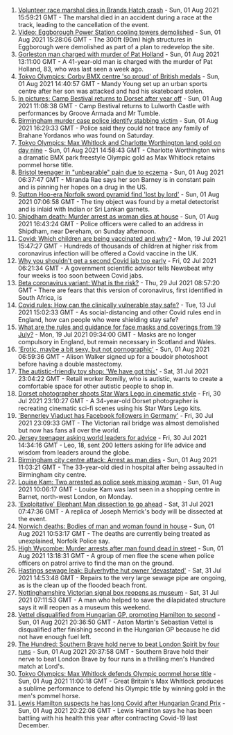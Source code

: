 1. [Volunteer race marshal dies in Brands Hatch crash](https://www.bbc.co.uk/news/uk-england-kent-58043285) - Sun, 01 Aug 2021 15:59:21 GMT - The marshal died in an accident during a race at the track, leading to the cancellation of the event.
2. [Video: Eggborough Power Station cooling towers demolished](https://www.bbc.co.uk/news/uk-england-york-north-yorkshire-58050113) - Sun, 01 Aug 2021 15:28:06 GMT - The 300ft (90m) high structures in Eggborough were demolished as part of a plan to redevelop the site.
3. [Gorleston man charged with murder of Pat Holland](https://www.bbc.co.uk/news/uk-england-norfolk-58048959) - Sun, 01 Aug 2021 13:11:00 GMT - A 41-year-old man is charged with the murder of Pat Holland, 83, who was last seen a week ago.
4. [Tokyo Olympics: Corby BMX centre 'so proud' of British medals](https://www.bbc.co.uk/news/uk-england-northamptonshire-58047338) - Sun, 01 Aug 2021 14:40:57 GMT - Mandy Young set up an urban sports centre after her son was attacked and had his skateboard stolen.
5. [In pictures: Camp Bestival returns to Dorset after year off](https://www.bbc.co.uk/news/uk-england-dorset-58039824) - Sun, 01 Aug 2021 11:08:38 GMT - Camp Bestival returns to Lulworth Castle with performances by Groove Armada and Mr Tumble.
6. [Birmingham murder case police identify stabbing victim](https://www.bbc.co.uk/news/uk-england-birmingham-58047661) - Sun, 01 Aug 2021 16:29:33 GMT - Police said they could not trace any family of Brahane Yordanos who was found on Saturday.
7. [Tokyo Olympics: Max Whitlock and Charlotte Worthington land gold on day nine](https://www.bbc.co.uk/sport/olympics/58045115) - Sun, 01 Aug 2021 14:58:43 GMT - Charlotte Worthington wins a dramatic BMX park freestyle Olympic gold as Max Whitlock retains pommel horse title.
8. [Bristol teenager in "unbearable" pain due to eczema](https://www.bbc.co.uk/news/uk-england-bristol-57942006) - Sun, 01 Aug 2021 06:37:47 GMT - Miranda Rae says her son Barney is in constant pain and is pinning her hopes on a drug in the US.
9. [Sutton Hoo-era Norfolk sword pyramid find 'lost by lord'](https://www.bbc.co.uk/news/uk-england-norfolk-57999456) - Sun, 01 Aug 2021 07:06:58 GMT - The tiny object was found by a metal detectorist and is inlaid with Indian or Sri Lankan garnets.
10. [Shipdham death: Murder arrest as woman dies at house](https://www.bbc.co.uk/news/uk-england-norfolk-58050447) - Sun, 01 Aug 2021 16:43:24 GMT - Police officers were called to an address in Shipdham, near Dereham, on Sunday afternoon.
11. [Covid: Which children are being vaccinated and why?](https://www.bbc.co.uk/news/health-57888429) - Mon, 19 Jul 2021 15:47:27 GMT - Hundreds of thousands of children at higher risk from coronavirus infection will be offered a Covid vaccine in the UK.
12. [Why you shouldn't get a second Covid jab too early](https://www.bbc.co.uk/news/newsbeat-57682233) - Fri, 02 Jul 2021 06:21:34 GMT - A government scientific advisor tells Newsbeat why four weeks is too soon between Covid jabs.
13. [Beta coronavirus variant: What is the risk?](https://www.bbc.co.uk/news/health-55534727) - Thu, 29 Jul 2021 08:57:20 GMT - There are fears that this version of coronavirus, first identified in South Africa, is
14. [Covid rules: How can the clinically vulnerable stay safe?](https://www.bbc.co.uk/news/health-51997151) - Tue, 13 Jul 2021 15:02:33 GMT - As social-distancing and other Covid rules end in England, how can people who were shielding stay safe?
15. [What are the rules and guidance for face masks and coverings from 19 July?](https://www.bbc.co.uk/news/health-51205344) - Mon, 19 Jul 2021 09:34:00 GMT - Masks are no longer compulsory in England, but remain necessary in Scotland and Wales.
16. ['Erotic, maybe a bit sexy, but not pornographic'](https://www.bbc.co.uk/news/uk-england-derbyshire-57893530) - Sun, 01 Aug 2021 06:59:36 GMT - Alison Walker signed up for a boudoir photoshoot before having a double mastectomy.
17. [The autistic-friendly toy shop: 'We have got this'](https://www.bbc.co.uk/news/uk-england-58026672) - Sat, 31 Jul 2021 23:04:22 GMT - Retail worker Romilly, who is autistic, wants to create a comfortable space for other autistic people to shop in.
18. [Dorset photographer shoots Star Wars Lego in cinematic style](https://www.bbc.co.uk/news/uk-england-dorset-58015659) - Fri, 30 Jul 2021 23:10:27 GMT - A 34-year-old Dorset photographer is recreating cinematic sci-fi scenes using his Star Wars Lego kits.
19. ['Bennerley Viaduct has Facebook followers in Germany'](https://www.bbc.co.uk/news/uk-england-derbyshire-57399727) - Fri, 30 Jul 2021 23:09:33 GMT - The Victorian rail bridge was almost demolished but now has fans all over the world.
20. [Jersey teenager asking world leaders for advice](https://www.bbc.co.uk/news/world-europe-jersey-58031202) - Fri, 30 Jul 2021 14:34:16 GMT - Leo, 18, sent 200 letters asking for life advice and wisdom from leaders around the globe.
21. [Birmingham city centre attack: Arrest as man dies](https://www.bbc.co.uk/news/uk-england-birmingham-58042704) - Sun, 01 Aug 2021 11:03:21 GMT - The 33-year-old died in hospital after being assaulted in Birmingham city centre.
22. [Louise Kam: Two arrested as police seek missing woman](https://www.bbc.co.uk/news/uk-england-london-58042862) - Sun, 01 Aug 2021 10:06:17 GMT - Louise Kam was last seen in a shopping centre in Barnet, north-west London, on Monday.
23. ['Exploitative' Elephant Man dissection to go ahead](https://www.bbc.co.uk/news/uk-england-leicestershire-57901188) - Sat, 31 Jul 2021 07:47:36 GMT - A replica of Joseph Merrick's body will be dissected at the event.
24. [Norwich deaths: Bodies of man and woman found in house](https://www.bbc.co.uk/news/uk-england-norfolk-58046330) - Sun, 01 Aug 2021 10:53:17 GMT - The deaths are currently being treated as unexplained, Norfolk Police say.
25. [High Wycombe: Murder arrests after man found dead in street](https://www.bbc.co.uk/news/uk-england-beds-bucks-herts-58039946) - Sun, 01 Aug 2021 13:18:31 GMT - A group of men flee the scene when police officers on patrol arrive to find the man on the ground.
26. [Hastings sewage leak: Bulverhythe hut owner 'devastated'](https://www.bbc.co.uk/news/uk-england-sussex-58039801) - Sat, 31 Jul 2021 14:53:48 GMT - Repairs to the very large sewage pipe are ongoing, as is the clean up of the flooded beach front.
27. [Nottinghamshire Victorian signal box reopens as museum](https://www.bbc.co.uk/news/uk-england-nottinghamshire-58012230) - Sat, 31 Jul 2021 07:11:53 GMT - A man who helped to save the dilapidated structure says it will reopen as a museum this weekend.
28. [Vettel disqualified from Hungarian GP, promoting Hamilton to second](https://www.bbc.co.uk/sport/formula1/58050375) - Sun, 01 Aug 2021 20:36:50 GMT - Aston Martin's Sebastian Vettel is disqualified after finishing second in the Hungarian GP because he did not have enough fuel left.
29. [The Hundred: Southern Brave hold nerve to beat London Spirit by four runs](https://www.bbc.co.uk/sport/cricket/58048546) - Sun, 01 Aug 2021 20:37:58 GMT - Southern Brave hold their nerve to beat London Brave by four runs in a thrilling men's Hundred match at Lord's.
30. [Tokyo Olympics: Max Whitlock defends Olympic pommel horse title](https://www.bbc.co.uk/sport/olympics/58044973) - Sun, 01 Aug 2021 11:00:18 GMT - Great Britain's Max Whitlock produces a sublime performance to defend his Olympic title by winning gold in the men's pommel horse.
31. [Lewis Hamilton suspects he has long Covid after Hungarian Grand Prix](https://www.bbc.co.uk/sport/formula1/58050499) - Sun, 01 Aug 2021 20:22:08 GMT - Lewis Hamilton says he has been battling with his health this year after contracting Covid-19 last December.
